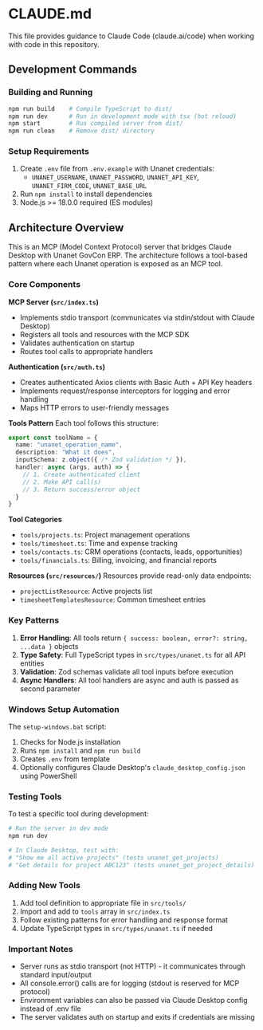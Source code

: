 # CLAUDE.md

This file provides guidance to Claude Code (claude.ai/code) when working with code in this repository.

## Development Commands

### Building and Running
```bash
npm run build    # Compile TypeScript to dist/
npm run dev      # Run in development mode with tsx (hot reload)
npm start        # Run compiled server from dist/
npm run clean    # Remove dist/ directory
```

### Setup Requirements
1. Create `.env` file from `.env.example` with Unanet credentials:
   - `UNANET_USERNAME`, `UNANET_PASSWORD`, `UNANET_API_KEY`, `UNANET_FIRM_CODE`, `UNANET_BASE_URL`
2. Run `npm install` to install dependencies
3. Node.js >= 18.0.0 required (ES modules)

## Architecture Overview

This is an MCP (Model Context Protocol) server that bridges Claude Desktop with Unanet GovCon ERP. The architecture follows a tool-based pattern where each Unanet operation is exposed as an MCP tool.

### Core Components

**MCP Server (`src/index.ts`)**
- Implements stdio transport (communicates via stdin/stdout with Claude Desktop)
- Registers all tools and resources with the MCP SDK
- Validates authentication on startup
- Routes tool calls to appropriate handlers

**Authentication (`src/auth.ts`)**
- Creates authenticated Axios clients with Basic Auth + API Key headers
- Implements request/response interceptors for logging and error handling
- Maps HTTP errors to user-friendly messages

**Tools Pattern**
Each tool follows this structure:
```typescript
export const toolName = {
  name: "unanet_operation_name",
  description: "What it does",
  inputSchema: z.object({ /* Zod validation */ }),
  handler: async (args, auth) => {
    // 1. Create authenticated client
    // 2. Make API call(s)
    // 3. Return success/error object
  }
}
```

**Tool Categories**
- `tools/projects.ts`: Project management operations
- `tools/timesheet.ts`: Time and expense tracking
- `tools/contacts.ts`: CRM operations (contacts, leads, opportunities)
- `tools/financials.ts`: Billing, invoicing, and financial reports

**Resources (`src/resources/`)**
Resources provide read-only data endpoints:
- `projectListResource`: Active projects list
- `timesheetTemplatesResource`: Common timesheet entries

### Key Patterns

1. **Error Handling**: All tools return `{ success: boolean, error?: string, ...data }` objects
2. **Type Safety**: Full TypeScript types in `src/types/unanet.ts` for all API entities
3. **Validation**: Zod schemas validate all tool inputs before execution
4. **Async Handlers**: All tool handlers are async and auth is passed as second parameter

### Windows Setup Automation

The `setup-windows.bat` script:
1. Checks for Node.js installation
2. Runs `npm install` and `npm run build`
3. Creates `.env` from template
4. Optionally configures Claude Desktop's `claude_desktop_config.json` using PowerShell

### Testing Tools

To test a specific tool during development:
```bash
# Run the server in dev mode
npm run dev

# In Claude Desktop, test with:
# "Show me all active projects" (tests unanet_get_projects)
# "Get details for project ABC123" (tests unanet_get_project_details)
```

### Adding New Tools

1. Add tool definition to appropriate file in `src/tools/`
2. Import and add to `tools` array in `src/index.ts`
3. Follow existing patterns for error handling and response format
4. Update TypeScript types in `src/types/unanet.ts` if needed

### Important Notes

- Server runs as stdio transport (not HTTP) - it communicates through standard input/output
- All console.error() calls are for logging (stdout is reserved for MCP protocol)
- Environment variables can also be passed via Claude Desktop config instead of .env file
- The server validates auth on startup and exits if credentials are missing